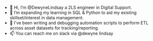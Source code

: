 - 👋 Hi, I’m @DewyneLindsay a 2LS engineer in Digital Support. 
- 👀 I’m expanding my learning in SQL & Python to aid my existing skillset/interest in data management.
- 🌱 I've been writing and debugging automation scripts to perform ETL across asset datasets for tracking/reporting.
- 📫 You can reach me on slack via @dewyne lindsay

<!---
DewyneLindsay/DewyneLindsay is a ✨ special ✨ repository because its `README.md` (this file) appears on your GitHub profile.
You can click the Preview link to take a look at your changes.
--->
